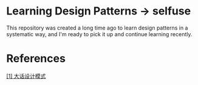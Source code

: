 # Learning Design Patterns -> selfuse
This repository was created a long time ago to learn design patterns in a systematic way, and I'm ready to pick it up and continue learning recently.
# References
[[1] 大话设计模式](https://book.douban.com/subject/2334288/)
